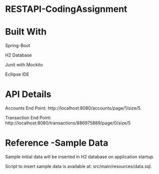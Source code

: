 # RESTAPI-CodingAssignment

# Built With
Spring-Boot

H2 Database

Junit with Mockito

Ecllipse IDE

# API Details

Accounts End Point:  http://localhost:8080/accounts/page/1/size/5

Transaction End Point:  http://localhost:8080/transactions/886975889/page/0/size/5

# Reference -Sample Data

Sample initial data will be inserted in H2 database on application startup.

Script to insert sample data is available at: src/main/resources/data.sql.
